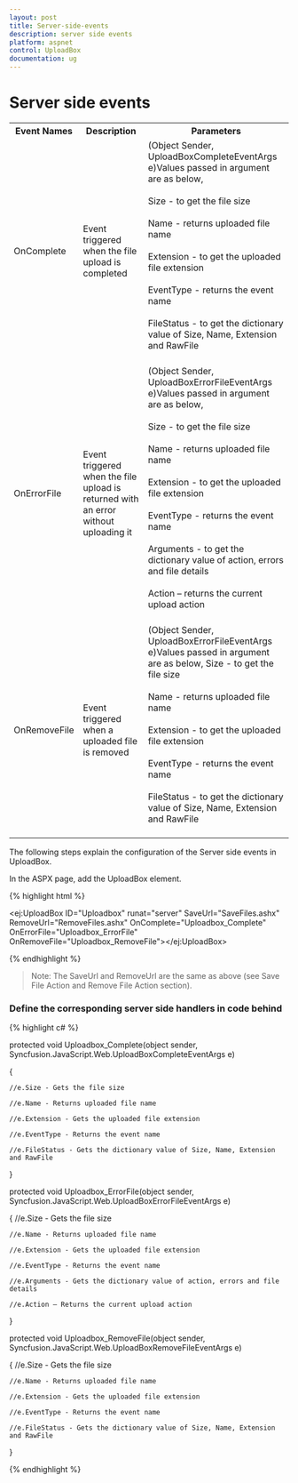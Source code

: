 ```yaml
---
layout: post
title: Server-side-events
description: server side events
platform: aspnet
control: UploadBox
documentation: ug
---
```


# Server side events

<table>
<tr>
<th>
Event Names</th><th>
Description</th><th>
Parameters</th></tr>
<tr>
<td>
OnComplete</td><td>
Event triggered when the file upload is completed</td><td>
(Object Sender, UploadBoxCompleteEventArgs e)Values passed in argument are as below,<br/><br/>
Size - to get the file size<br/><br/>
Name - returns uploaded file name<br/><br/>
Extension - to get the uploaded file extension<br/><br/>
EventType - returns the event name<br/><br/>
FileStatus - to get the dictionary value of Size, Name, Extension and RawFile<br/><br/>
</td></tr>
<tr>
<td>
OnErrorFile</td><td>
Event triggered when the file upload is returned with an error without uploading it</td><td>
(Object Sender, UploadBoxErrorFileEventArgs e)Values passed in argument are as below,<br/><br/>
Size - to get the file size<br/><br/>
Name - returns uploaded file name<br/><br/>
Extension - to get the uploaded file extension<br/><br/>
EventType - returns the event name<br/><br/>
Arguments - to get the dictionary value of action, errors and file details<br/><br/>
Action – returns the current upload action <br/><br/>
</td></tr>
<tr>
<td>
OnRemoveFile</td><td>
Event triggered when a uploaded file is removed </td><td>
(Object Sender, UploadBoxErrorFileEventArgs e)Values passed in argument are as below,
Size - to get the file size<br/><br/>
Name - returns uploaded file name<br/><br/>
Extension - to get the uploaded file extension<br/><br/>
EventType - returns the event name<br/><br/>
FileStatus - to get the dictionary value of Size, Name, Extension and RawFile<br/><br/>
</td></tr>
</table>

The following steps explain the configuration of the Server side events in UploadBox. 

In the ASPX page, add the UploadBox element.

{% highlight html %}

<ej:UploadBox ID="Uploadbox" runat="server" SaveUrl="SaveFiles.ashx" RemoveUrl="RemoveFiles.ashx" OnComplete="Uploadbox_Complete" OnErrorFile="Uploadbox_ErrorFile" OnRemoveFile="Uploadbox_RemoveFile"></ej:UploadBox>

{% endhighlight %}

> Note: The SaveUrl and RemoveUrl are the same as above (see Save File Action and Remove File Action section).

### Define the corresponding server side handlers in code behind

{% highlight c# %}

protected void Uploadbox_Complete(object sender, Syncfusion.JavaScript.Web.UploadBoxCompleteEventArgs e)

{

    //e.Size - Gets the file size

    //e.Name - Returns uploaded file name

    //e.Extension - Gets the uploaded file extension

    //e.EventType - Returns the event name

    //e.FileStatus - Gets the dictionary value of Size, Name, Extension and RawFile

}

protected void Uploadbox_ErrorFile(object sender, Syncfusion.JavaScript.Web.UploadBoxErrorFileEventArgs e)

{
    //e.Size - Gets the file size

    //e.Name - Returns uploaded file name

    //e.Extension - Gets the uploaded file extension

    //e.EventType - Returns the event name

    //e.Arguments - Gets the dictionary value of action, errors and file details

    //e.Action – Returns the current upload action 

}

protected void Uploadbox_RemoveFile(object sender, Syncfusion.JavaScript.Web.UploadBoxRemoveFileEventArgs e)

{
    //e.Size - Gets the file size

    //e.Name - Returns uploaded file name

    //e.Extension - Gets the uploaded file extension

    //e.EventType - Returns the event name

    //e.FileStatus - Gets the dictionary value of Size, Name, Extension and RawFile

}

{% endhighlight %}